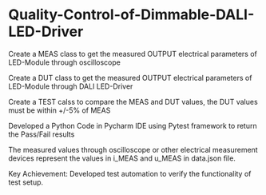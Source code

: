 # Quality-Control-of-Dimmable-DALI-LED-Driver
Create a MEAS class to get the measured OUTPUT electrical parameters of
LED-Module through oscilloscope

Create a DUT class to get the measured OUTPUT electrical parameters of
LED-Module through DALI LED-Driver

Create a TEST calss to compare the MEAS and DUT values, the DUT values
must be within +/-5% of MEAS

Developed a Python Code in Pycharm IDE using Pytest framework to return
the Pass/Fail results

The measured values through oscilloscope or other electrical measurement devices represent the values in i_MEAS and u_MEAS in data.json file.

Key Achievement: Developed test automation to verify the functionality of test
setup.
